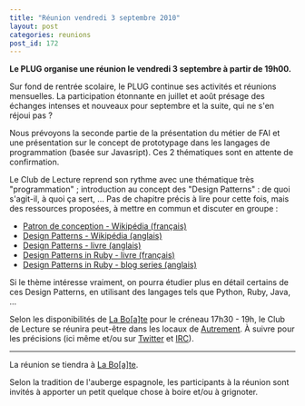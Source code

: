 ```yaml
---
title: "Réunion vendredi 3 septembre 2010"
layout: post
categories: reunions
post_id: 172
---
```

**Le PLUG organise une réunion le vendredi 3 septembre à partir de 19h00.**

Sur fond de rentrée scolaire, le PLUG continue ses activités et réunions mensuelles.
La participation étonnante en juillet et août présage des échanges intenses et nouveaux pour septembre et la suite, qui ne s'en réjoui pas ?

Nous prévoyons la seconde partie de la présentation du métier de FAI et une présentation sur le concept de prototypage dans les langages de programmation (basée sur Javasript). Ces 2 thématiques sont en attente de confirmation.

Le Club de Lecture reprend son rythme avec une thématique très "programmation" ; introduction au concept des "Design Patterns" : de quoi s'agit-il, à quoi ça sert, …
Pas de chapitre précis à lire pour cette fois, mais des ressources proposées, à mettre en commun et discuter en groupe :

- [Patron de conception - Wikipédia (français)](http://fr.wikipedia.org/wiki/Patron_de_conception)
- [Design Patterns - Wikipédia (anglais)](http://en.wikipedia.org/wiki/Design_pattern_(computer_science))
- [Design Patterns - livre (anglais)](http://www.amazon.com/Design-Patterns-Elements-Reusable-Object-Oriented/dp/0201633612)
- [Design Patterns in Ruby - livre (français)](http://www.eyrolles.com/Informatique/Livre/les-design-patterns-en-ruby-9782744022692)
 - [Design Patterns in Ruby - blog series (anglais)](http://blog.devinterface.com/2010/06/design-patterns-in-ruby-introduction/)

Si le thème intéresse vraiment, on pourra étudier plus en détail certains de ces Design Patterns, en utilisant des langages tels que Python, Ruby, Java, …

Selon les disponibilités de [La Bo\[a\]te](http://laboate.com/) pour le créneau 17h30 - 19h, le Club de Lecture se réunira peut-être dans les locaux de [Autrement](http://www.autrementleblog.fr/). À suivre pour les précisions (ici même et/ou sur [Twitter](http://twitter.com/plugfr) et [IRC](irc://irc.freenode.net/#plugfr)).

----
La réunion se tiendra à [La Bo\[a\]te](http://laboate.com/).

Selon la tradition de l'auberge espagnole, les participants à la réunion sont invités à apporter un petit quelque chose à boire et/ou à grignoter.